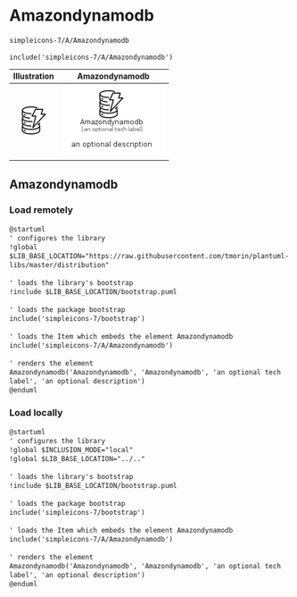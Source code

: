# Amazondynamodb


```text
simpleicons-7/A/Amazondynamodb
```

```text
include('simpleicons-7/A/Amazondynamodb')
```



| Illustration | Amazondynamodb |
| :---: | :---: |
| ![illustration for Illustration](../../simpleicons-7/A/Amazondynamodb.png) | ![illustration for Amazondynamodb](../../simpleicons-7/A/Amazondynamodb.Local.png) |




## Amazondynamodb

### Load remotely
```plantuml
@startuml
' configures the library
!global $LIB_BASE_LOCATION="https://raw.githubusercontent.com/tmorin/plantuml-libs/master/distribution"

' loads the library's bootstrap
!include $LIB_BASE_LOCATION/bootstrap.puml

' loads the package bootstrap
include('simpleicons-7/bootstrap')

' loads the Item which embeds the element Amazondynamodb
include('simpleicons-7/A/Amazondynamodb')

' renders the element
Amazondynamodb('Amazondynamodb', 'Amazondynamodb', 'an optional tech label', 'an optional description')
@enduml
```

### Load locally
```plantuml
@startuml
' configures the library
!global $INCLUSION_MODE="local"
!global $LIB_BASE_LOCATION="../.."

' loads the library's bootstrap
!include $LIB_BASE_LOCATION/bootstrap.puml

' loads the package bootstrap
include('simpleicons-7/bootstrap')

' loads the Item which embeds the element Amazondynamodb
include('simpleicons-7/A/Amazondynamodb')

' renders the element
Amazondynamodb('Amazondynamodb', 'Amazondynamodb', 'an optional tech label', 'an optional description')
@enduml
```

